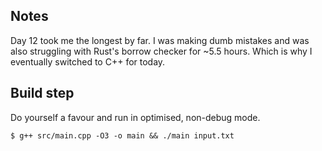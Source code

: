 ## Notes

Day 12 took me the longest by far. I was making dumb mistakes and was also struggling with Rust's borrow checker for ~5.5 hours.
Which is why I eventually switched to C++ for today.

## Build step
Do yourself a favour and run in optimised, non-debug mode.

```console
$ g++ src/main.cpp -O3 -o main && ./main input.txt
```

